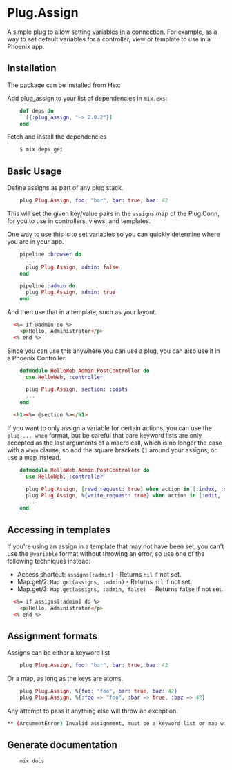 # Plug.Assign

A simple plug to allow setting variables in a connection.  For example, as a way to set default variables for a controller, view or template to use in a Phoenix app.

## Installation

The package can be installed from Hex:

Add plug_assign to your list of dependencies in `mix.exs`:

```elixir
    def deps do
      [{:plug_assign, "~> 2.0.2"}]
    end
```

Fetch and install the dependencies

```sh
    $ mix deps.get
```

## Basic Usage

Define assigns as part of any plug stack.

```elixir
    plug Plug.Assign, foo: "bar", bar: true, baz: 42
```

This will set the given key/value pairs in the `assigns` map of the Plug.Conn, for you to use
in controllers, views, and templates.

One way to use this is to set variables so you can quickly determine where you are in your app.

```elixir
    pipeline :browser do
      ...
      plug Plug.Assign, admin: false
    end

    pipeline :admin do
      plug Plug.Assign, admin: true
    end
```

And then use that in a template, such as your layout.

```html
  <%= if @admin do %>
    <p>Hello, Administrator</p>
  <% end %>
```

Since you can use this anywhere you can use a plug, you can also use it in a Phoenix Controller.

```elixir
    defmodule HelloWeb.Admin.PostController do
      use HelloWeb, :controller

      plug Plug.Assign, section: :posts
      ...
    end
```

```html
  <h1><%= @section %></h1>
```

If you want to only assign a variable for certain actions, you can use the `plug ... when` format,
but be careful that bare keyword lists are only accepted as the last arguments of a macro call,
which is no longer the case with a `when` clause, so add the square brackets `[]` around your
assigns, or use a map instead.

```elixir
    defmodule HelloWeb.Admin.PostController do
      use HelloWeb, :controller

      plug Plug.Assign, [read_request: true] when action in [:index, :show]
      plug Plug.Assign, %{write_request: true} when action in [:edit, :new, :create, :update, :delete]
      ...
    end
```

## Accessing in templates

If you're using an assign in a template that may not have been set, you can't use the
`@variable` format without throwing an error, so use one of the following techniques instead:

- Access shortcut: `assigns[:admin]` - Returns `nil` if not set.
- Map.get/2: `Map.get(assigns, :admin)` - Returns `nil` if not set.
- Map.get/3: `Map.get(assigns, :admin, false) - `Returns `false` if not set.

```html
  <%= if assigns[:admin] do %>
    <p>Hello, Administrator</p>
  <% end %>
```

## Assignment formats

Assigns can be either a keyword list

```elixir
    plug Plug.Assign, foo: "bar", bar: true, baz: 42
```

Or a map, as long as the keys are atoms.

```elixir
    plug Plug.Assign, %{foo: "foo", bar: true, baz: 42}
    plug Plug.Assign, %{:foo => "foo", :bar => true, :baz => 42}
```

Any attempt to pass it anything else will throw an exception.

```bash
** (ArgumentError) Invalid assignment, must be a keyword list or map with all keys as atoms
```

## Generate documentation

```bash
    mix docs
```

